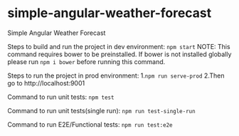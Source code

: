 # simple-angular-weather-forecast
Simple Angular Weather Forecast

Steps to build and run the project in dev environment:
    ``` npm start ```  NOTE: This command requires bower to be preinstalled. If bower is not installed globally please run ``` npm i bower ``` before running this command.

Steps to run the project in prod environment:
    1.``` npm run serve-prod ```
    2.Then go to http://localhost:9001

Command to run unit tests:
    ``` npm test ```

Command to run unit tests(single run):
    ``` npm run test-single-run ```

Command to run E2E/Functional tests:
    ``` npm run test:e2e ```


